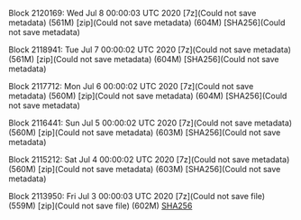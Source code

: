 Block 2120169: Wed Jul  8 00:00:03 UTC 2020 [7z](Could not save metadata) (561M) [zip](Could not save metadata) (604M) [SHA256](Could not save metadata)

Block 2118941: Tue Jul  7 00:00:02 UTC 2020 [7z](Could not save metadata) (561M) [zip](Could not save metadata) (604M) [SHA256](Could not save metadata)

Block 2117712: Mon Jul  6 00:00:02 UTC 2020 [7z](Could not save metadata) (560M) [zip](Could not save metadata) (604M) [SHA256](Could not save metadata)

Block 2116441: Sun Jul  5 00:00:02 UTC 2020 [7z](Could not save metadata) (560M) [zip](Could not save metadata) (603M) [SHA256](Could not save metadata)

Block 2115212: Sat Jul  4 00:00:02 UTC 2020 [7z](Could not save metadata) (560M) [zip](Could not save metadata) (603M) [SHA256](Could not save metadata)

Block 2113950: Fri Jul  3 00:00:03 UTC 2020 [7z](Could not save file) (559M) [zip](Could not save file) (602M) [SHA256](https://transfer.sh/LHabb/sha256.txt)
